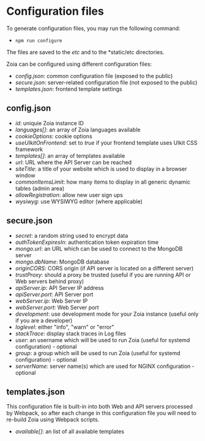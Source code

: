 # Configuration files

To generate configuration files, you may run the following command:

* `npm run configure`

The files are saved to the *etc* and to the *static/etc directories.

Zoia can be configured using different configuration files:

* *config.json*: common configuration file (exposed to the public)
* *secure.json*: server-related configuration file (not exposed to the public)
* *templates.json*: frontend template settings

## config.json

* *id*: uniquie Zoia instance ID
* *languages[]*: an array of Zoia languages available
* *cookieOptions*: cookie options
* *useUIkitOnFrontend*: set to *true* if your frontend template uses UIkit CSS framework
* *templates[]*: an array of templates available
* *url*: URL where the API Server can be reached
* *siteTitle*: a title of your website which is used to display in a browser window
* *commonItemsLimit*: how many items to display in all generic dynamic tables (admin area)
* *allowRegistration*: allow new user sign ups
* *wysiwyg*: use WYSIWYG editor (where applicable)

## secure.json

* *secret*: a random string used to encrypt data
* *authTokenExpiresIn*: authentication token expiration time
* *mongo.url*: an URL which can be used to connect to the MongoDB server
* *mongo.dbName*: MongoDB database
* *originCORS*: CORS origin (if API server is located on a different server)
* *trustProxy*: should a proxy be trusted (useful if you are running API or Web servers behind proxy)
* *apiServer.ip*: API Server IP address
* *apiServer.port*: API Server port
* *webServer.ip*: Web Server IP
* *webServer.port*: Web Server port
* *development*: use development mode for your Zoia instance (useful only if you are a developer)
* *loglevel*: either "info", "warn" or "error"
* *stackTrace*: display stack traces in Log files
* *user*: an username which will be used to run Zoia (useful for systemd configuration) - optional
* *group*: a group which will be used to run Zoia (useful for systemd configuration) - optional
* *serverName*: server name(s) which are used for NGINX configuration - optional

## templates.json

This configuration file is built-in into both Web and API servers processed by Webpack, so after each change in this configuration file you will need to re-build Zoia using Webpack scripts.

* *available[]*: an list of all available templates